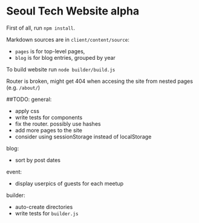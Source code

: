 Seoul Tech Website alpha
========================

First of all, run `npm install`.

Markdown sources are in `client/content/source`:
+ `pages` is for top-level pages,
+ `blog` is for blog entries, grouped by year

To build website run `node builder/build.js`

Router is broken, might get 404 when accesing the site from nested pages (e.g. `/about/`)

##TODO:
general:
+ apply css
+ write tests for components
+ fix the router. possibly use hashes
+ add more pages to the site
+ consider using sessionStorage instead of localStorage

blog:
+ sort by post dates

event:
+ display userpics of guests for each meetup

builder:
+ auto-create directories
+ write tests for `builder.js`